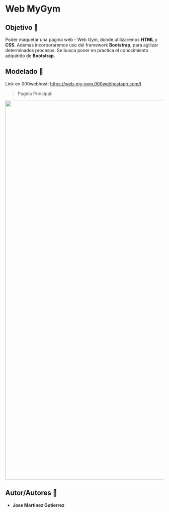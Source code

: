 # Web MyGym

## Objetivo :dart:
Poder maquetar una pagina web - Web Gym, donde utilizaremos **HTML** y **CSS**. Ademas incorporaremos uso del framework **Bootstrap**, para agilizar determinados procesos. Se busca poner en practica el conocimiento adquirido de **Bootstrap**.

## Modelado :memo:

Link en 000webhost: <a src="https://web-my-gym.000webhostapp.com/">https://web-my-gym.000webhostapp.com/t</a>

> Pagina Principal:

<img height="1200px" width="1000px" src="https://github.com/martinez022jose/Web-MyGym/blob/master/ScreenShotReadMe/screen.png"/>

## Autor/Autores :pushpin:
* **Jose Martinez Gutierrez**
